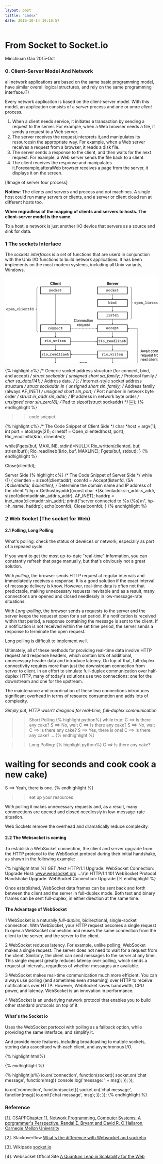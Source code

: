 ```yaml
---
layout: post
tittle: "index"
date: 2015-10-14 19:10:57
---
```

# From Socket to Socket.io

Minchiuan Gao 2015-Oct

### 0. Client-Server Model And Network

all network applications are based on the same basic programming model, have similar overall logical structures, and rely on the same programming interface.(1)

Every network applicaiton is based on the client-server model.
With this model, an application consists of a *server* process and one or omre *client* process.

1. When a client needs service, it initiates a transaction by sending a request to the server. For example, when a Web browser needs a file, it sends a request to a Web server.
2. The server receives the request,interprets it,and manipulates its resourcesin the appropriate way. For example, when a Web server receives a request from a browser, it reads a disk file.
3. The server sends a response to the client, and then waits for the next request. For example, a Web server sends the file back to a client.
4. The client receives the response and manipulates it.Forexample,afteraWeb browser receives a page from the server, it displays it on the screen.

[!Image of server four process]

**Noticw**: The clients and servers and process and not machines.  A single host could run many servers or clients, and a server or client cloud run at different hosts too.

**When regradless of the mapping of clients and servers to hosts. The client-server model is the same**.

To a host, a network is just another I/O device that servers as a source and sink for data.

### 1 The sockets Interface

The *sockets interfaces* is a set of functions that are userd in conjunction with the Unix I/O functions to build network applications. It has been implements on the most modern systems, including all Unix variants, Windows.

![get the socket hirechy](/assets/socket_hir.png)

{% highlight c%}
/* Generic socket address structure (for connect, bind, and accept) */
struct sockaddr {
    unsigned short  sa_family;   /* Protocol family */
    char            sa_data[14]; /* Address data.  */
};
/* Internet-style socket address structure */
struct sockaddr_in  {
    unsigned short  sin_family;  /* Address family (always AF_INET) */
    unsigned short  sin_port;    /* Port number in network byte order */
    struct in_addr  sin_addr;    /* IP address in network byte order */
    unsigned char   sin_zero[8]; /* Pad to sizeof(struct sockaddr) */
￼};
{% endhighlight %}

>> code snippet.


{% highlight c%}
/* The Code Snippet of Client Side */
char *host = argv[1];
int port = atoi(argv[2]);
clinetdf = Open_cliented(host, port);
Rio_readlinitb(&rio, clinented);

while(Fgets(buf, MAXLINE, stdin)!=NULL){
	Rio_written(cliented, buf, strlen(buf));
	Rio_readlineb(&rio, buf, MAXLINE);
	Fgets(buf, stdout);
}
{% endhighlight %}

Close(clientfd);

Server Side
{% highlight c%}
/* The Code Snippet of Server Side */
while (1) {
	clientlen = sizeof(clientaddr);
	connfd = Accept(listenfd, (SA *)&clientaddr, &clientlen);
	 /* Determine the domain name and IP address of the client */
	 hp = Gethostbyaddr((const char *)&clientaddr.sin_addr.s_addr,
	                        sizeof(clientaddr.sin_addr.s_addr), AF_INET);
	 haddrp = inet_ntoa(clientaddr.sin_addr);
	 printf("server connected to %s (%s)\n", hp->h_name, haddrp);
	 echo(connfd);
	 Close(connfd);
}
{% endhighlight %}

### 2 Web Socket (The socket for Web)

#### 2.1 Polling, Long Polling

What's polling: check the status of deveices or network, especially as part of a repeaed cycle.

If you want to get the most up-to-date "real-time" information, you can constantly refresh that page manually, but that's obviously not a great solution.

With *polling*, the browser sends HTTP request at regular intervals and immediatedly receives a response. It is a good solution if the exact interval of message delivery is know. However, real-time data is often not that predictable, making unnecessary requests inevitable and as a result, many connections are opened and closed needlessly in low-message-rate situations.

With *Long-polling*, the browser sends a requests to the server and the server keeps the requeset open for a set period. If a notification is received within that period, a response containing the message is sent to the client. If a notification is not received within the set time period, the server sends a response to terminate the open request.

Long polling is difficult to implement well.

Ultimately, all of these methods for providing real-time data involve HTTP request and response headers, which contain lots of additional, unnecessary header data and introduce latency. On top of that, full-duplex connectivity requires more than just the downstream connection from server to client. In an effort to simulate full-duplex communication over half-duplex HTTP, many of today's solutions use two connections: one for the downstream and one for the upstream.

The maintenance and coordination of these two connections introduces significant overhead in terms of resource consumption and adds lots of complexity.

*Simply put, HTTP wasn't designed for real-time, full-duplex communication*

>> Short Polling
{% highlight python%}
while true:
	C ==> Is there any cake?
	S ==> No, wait
	C ==> Is there any cake?
	S ==> No, wait
	C ==> Is there any cake?
	S ==> Yes, there is one!
	C ==> Is there any cake?
	...
{% endhighlight %}

>> Long Polling:
{% highlight python%}
C ==> Is there any cake?
# waiting for seconds and cook cook a new cake)
S ==> Yeah, there is one.
{% endhighlight %}
>> eat up your resources


With polling it makes unnecessary requests and, as a result, many connnections are opened and closed needlessly in low-message-rate situation. 

Web Sockets remove the overhead and dramatically reduce complexity.

#### 2.2 The Websocket is coming

To establish a WebSocket connection, the client and server upgrade from the HTTP protocol to the WebSocket protocol during their initial handshake, as shown in the following example:

{% highlight html %}
GET /text HTTP/1.1
Upgrade: WebSocket
Connection: Upgrade
Host: www.websocket.org
…\r\n 
HTTP/1.1 101 WebSocket Protocol Handshake
Upgrade: WebSocket
Connection: Upgrade
{% endhighlight %}

Once established, WebSocket data frames can be sent back and forth between the client and the server in full-duplex mode. Both text and binary frames can be sent full-duplex, in either direction at the same time.


#### The Advantage of WebSocket

1	WebSocket is a naturally *full-duplex*, bidirectional, single-socket connection. With WebSocket, your HTTP request becomes a single request to open a WebSocket connection and reuses the same connection from the client to the server, and the server to the client.

2	WebSocket reduces latency. For example, unlike polling, WebSocket makes a single request. The server does not need to wait for a request from the client. Similarly, the client can send messages to the server at any time. This single request greatly reduces latency over polling, which sends a request at intervals, regardless of whether messages are available.

3	WebSocket makes real-time communication much more efficient. You can always use polling (and sometimes even streaming) over HTTP to receive notifications over HTTP. However, WebSocket saves bandwidth, CPU power, and latency. WebSocket is an innovation in performance.

4	WebSocket is an underlying network protocol that enables you to build other standard protocols on top of it.

#### What's the Socket io

Uses the WebSocket portocol with polling as a fallback option, while providing the same interface, and simplify it.

And provide more features, including broadcasting to mutiple sockets, storing data associtaed with each client, and asynchronous I/O.

{% highlight html%}
<script src="https://cdn.socket.io/socket.io-1.2.0.js"></script>
<script src="http://code.jquery.com/jquery-1.11.1.js"></script>
<script>
  var socket = io();
  $('form').submit(function(){
    socket.emit('chat message', $('#m').val());
    $('#m').val('');
    return false;
  });
</script>

{% endhighlight %}

{% highlight js%}
io.on('connection', function(socket){
  socket.on('chat message', function(msg){
    console.log('message: ' + msg);
  });
});

io.on('connection', function(socket){
  socket.on('chat message', function(msg){
    io.emit('chat message', msg);
  });
});
{% endhighlight %}

### Reference
[1]. CSAPP[Chapter 11, Network Programming, Computer Systems: A porgrammer's Perspective, Randal E. Bryant and David R. O'Hallaron, Carnegie Mellon University](http://csapp.cs.cmu.edu/)

[2]. Stackoverflow [What's the difference with Websocket and socketio](http://stackoverflow.com/questions/10112178/differences-between-socket-io-and-websockets)

[3]. Wikipade [socket.io](https://en.wikipedia.org/wiki/Socket.IO)

[4]. Websocket Offical Site [A Quantum Leap in Scalability for the Web](https://www.websocket.org/quantum.html)

